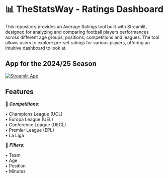 #  📊 TheStatsWay - Ratings Dashboard 

This repository provides an Average Ratings tool built with Streamlit, designed for analyzing and comparing football players performances across different age groups, positions, competitions and leagues. The tool allows users to explore pre-set ratings for various players, offering an intuitive dashboard to look at.

## App for the 2024/25 Season

[![Streamlit App](https://static.streamlit.io/badges/streamlit_badge_black_white.svg)](https://thestatsway-ratings-dashboard.streamlit.app/)

## Features

🔎 𝑪𝒐𝒎𝒑𝒆𝒕𝒊𝒕𝒊𝒐𝒏𝒔:

 • Champions League (UCL)
 <br>
 • Europa League (UEL)
  <br>
 • Conference League (UECL)
 <br>
 • Premier League (EPL)
 <br>
 • La Liga
  <br>
  
📂 𝑭𝒊𝒍𝒕𝒆𝒓𝒔:

• Team
 <br>
• Age
 <br>
• Position
 <br>
• Minutes
 <br>
